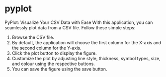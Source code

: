 # pyplot
PyPlot: Visualize Your CSV Data with Ease
With this application, you can seamlessly plot data from a CSV file. Follow these simple steps:
1. Browse the CSV file.
2. By default, the application will choose the first column for the X-axis and the second column for the Y-axis.
3. Click the plot button to display the figure.
4. Customize the plot by adjusting line style, thickness, symbol types, size, and colour using the respective buttons.
5. You can save the figure using the save button.





